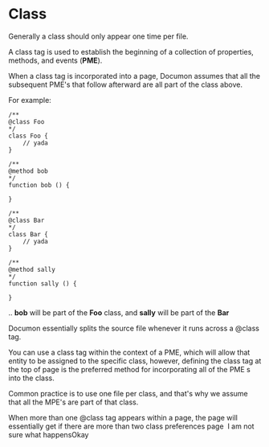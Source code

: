 # Class

Generally a class should only appear one time per file.

A class tag is used to establish the beginning of a collection of properties, methods, and events (__PME__). 

When a class tag is incorporated into a page, Documon assumes that all the subsequent PME's that follow afterward are all part of the class above.

For example:

	/**
	@class Foo
	*/
	class Foo {
		// yada
	}
	
	/**
	@method bob
	*/
	function bob () {
		
	}
	
	/**
	@class Bar
	*/
	class Bar {
		// yada
	}
	
	/**
	@method sally
	*/
	function sally () {
		
	}
	
.. __bob__ will be part of the __Foo__ class, and
__sally__ will be part of the __Bar__ 

Documon essentially splits the source file whenever it runs across a @class tag.
	
	

You can use a class tag within the context of a PME, which will allow that entity to be assigned to the specific class, however, defining the class tag at the top of page is the preferred method for incorporating all of the PME
s into the class. 

Common practice is to use one file per class, and that's why we assume that all the MPE's are part of that class.

When more than one @class tag appears within a page, the page will essentially get 
if there are more than two class preferences page  I am not sure what happensOkay

